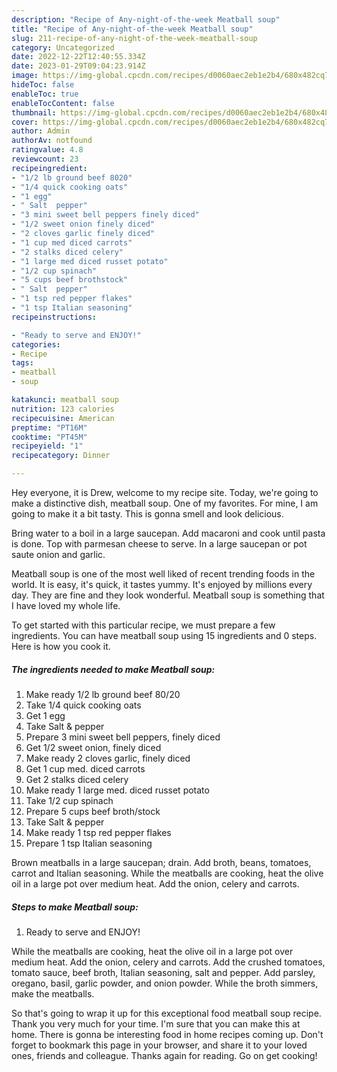 ```yaml
---
description: "Recipe of Any-night-of-the-week Meatball soup"
title: "Recipe of Any-night-of-the-week Meatball soup"
slug: 211-recipe-of-any-night-of-the-week-meatball-soup
category: Uncategorized
date: 2022-12-22T12:40:55.334Z
date: 2023-01-29T09:04:23.914Z
image: https://img-global.cpcdn.com/recipes/d0060aec2eb1e2b4/680x482cq70/meatball-soup-recipe-main-photo.jpg
hideToc: false
enableToc: true
enableTocContent: false
thumbnail: https://img-global.cpcdn.com/recipes/d0060aec2eb1e2b4/680x482cq70/meatball-soup-recipe-main-photo.jpg
cover: https://img-global.cpcdn.com/recipes/d0060aec2eb1e2b4/680x482cq70/meatball-soup-recipe-main-photo.jpg
author: Admin
authorAv: notfound
ratingvalue: 4.8
reviewcount: 23
recipeingredient:
- "1/2 lb ground beef 8020"
- "1/4 quick cooking oats"
- "1 egg"
- " Salt  pepper"
- "3 mini sweet bell peppers finely diced"
- "1/2 sweet onion finely diced"
- "2 cloves garlic finely diced"
- "1 cup med diced carrots"
- "2 stalks diced celery"
- "1 large med diced russet potato"
- "1/2 cup spinach"
- "5 cups beef brothstock"
- " Salt  pepper"
- "1 tsp red pepper flakes"
- "1 tsp Italian seasoning"
recipeinstructions:

- "Ready to serve and ENJOY!"
categories:
- Recipe
tags:
- meatball
- soup

katakunci: meatball soup 
nutrition: 123 calories
recipecuisine: American
preptime: "PT16M"
cooktime: "PT45M"
recipeyield: "1"
recipecategory: Dinner

---
```



Hey everyone, it is Drew, welcome to my recipe site. Today, we're going to make a distinctive dish, meatball soup. One of my favorites. For mine, I am going to make it a bit tasty. This is gonna smell and look delicious.

Bring water to a boil in a large saucepan. Add macaroni and cook until pasta is done. Top with parmesan cheese to serve. In a large saucepan or pot saute onion and garlic.

Meatball soup is one of the most well liked of recent trending foods in the world. It is easy, it's quick, it tastes yummy. It's enjoyed by millions every day. They are fine and they look wonderful. Meatball soup is something that I have loved my whole life.


To get started with this particular recipe, we must prepare a few ingredients. You can have meatball soup using 15 ingredients and 0 steps. Here is how you cook it.

<!--inarticleads1-->

##### The ingredients needed to make Meatball soup:

1. Make ready 1/2 lb ground beef 80/20
1. Take 1/4 quick cooking oats
1. Get 1 egg
1. Take  Salt &amp; pepper
1. Prepare 3 mini sweet bell peppers, finely diced
1. Get 1/2 sweet onion, finely diced
1. Make ready 2 cloves garlic, finely diced
1. Get 1 cup med. diced carrots
1. Get 2 stalks diced celery
1. Make ready 1 large med. diced russet potato
1. Take 1/2 cup spinach
1. Prepare 5 cups beef broth/stock
1. Take  Salt &amp; pepper
1. Make ready 1 tsp red pepper flakes
1. Prepare 1 tsp Italian seasoning


Brown meatballs in a large saucepan; drain. Add broth, beans, tomatoes, carrot and Italian seasoning. While the meatballs are cooking, heat the olive oil in a large pot over medium heat. Add the onion, celery and carrots. 

<!--inarticleads2-->

##### Steps to make Meatball soup:


1. Ready to serve and ENJOY!

While the meatballs are cooking, heat the olive oil in a large pot over medium heat. Add the onion, celery and carrots. Add the crushed tomatoes, tomato sauce, beef broth, Italian seasoning, salt and pepper. Add parsley, oregano, basil, garlic powder, and onion powder. While the broth simmers, make the meatballs. 

So that's going to wrap it up for this exceptional food meatball soup recipe. Thank you very much for your time. I'm sure that you can make this at home. There is gonna be interesting food in home recipes coming up. Don't forget to bookmark this page in your browser, and share it to your loved ones, friends and colleague. Thanks again for reading. Go on get cooking!
